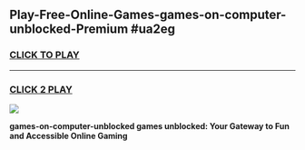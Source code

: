 
## Play-Free-Online-Games-games-on-computer-unblocked-Premium #ua2eg
<h3>
<a href="https://premium.freeplayer.one?title=games-on-computer-unblocked&ref=8M">CLICK TO PLAY</a></h3>
<hr>

<h3>
<a href="https://premium.freeplayer.one?title=games-on-computer-unblocked&ref=8M">CLICK 2 PLAY</a>
  
</h3>

<a href="https://premium.freeplayer.one?title=games-on-computer-unblocked&ref=8M"><img src="https://clearcache.store/games.png"></a>


**games-on-computer-unblocked games unblocked: Your Gateway to Fun and Accessible Online Gaming**
